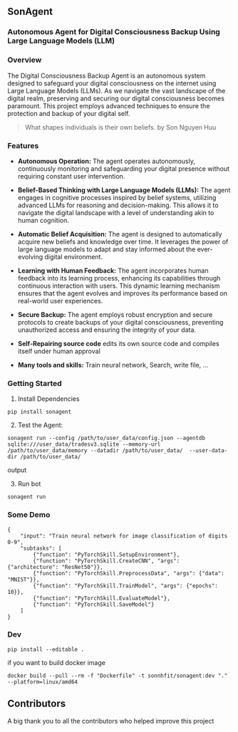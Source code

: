 ## SonAgent 

### Autonomous Agent for Digital Consciousness Backup Using Large Language Models (LLM)

### Overview
The Digital Consciousness Backup Agent is an autonomous system designed to safeguard your digital consciousness on the internet using Large Language Models (LLMs). As we navigate the vast landscape of the digital realm, preserving and securing our digital consciousness becomes paramount. This project employs advanced techniques to ensure the protection and backup of your digital self.
> What shapes individuals is their own beliefs. by Son Nguyen Huu

### Features
- **Autonomous Operation:** The agent operates autonomously, continuously monitoring and safeguarding your digital presence without requiring constant user intervention.

- **Belief-Based Thinking with Large Language Models (LLMs):** The agent engages in cognitive processes inspired by belief systems, utilizing advanced LLMs for reasoning and decision-making. This allows it to navigate the digital landscape with a level of understanding akin to human cognition.

- **Automatic Belief Acquisition:** The agent is designed to automatically acquire new beliefs and knowledge over time. It leverages the power of large language models to adapt and stay informed about the ever-evolving digital environment.

- **Learning with Human Feedback:** The agent incorporates human feedback into its learning process, enhancing its capabilities through continuous interaction with users. This dynamic learning mechanism ensures that the agent evolves and improves its performance based on real-world user experiences.

- **Secure Backup:** The agent employs robust encryption and secure protocols to create backups of your digital consciousness, preventing unauthorized access and ensuring the integrity of your data.
- **Self-Repairing source code**  edits its own source code and compiles itself under human approval

- **Many tools and skills:** Train neural network, Search, write file, ...

### Getting Started

1. Install Dependencies

```
pip install sonagent
```

2. Test the Agent:
```
sonagent run --config /path/to/user_data/config.json --agentdb sqlite:///user_data/tradesv3.sqlite --memory-url /path/to/user_data/memory --datadir /path/to/user_data/  --user-data-dir /path/to/user_data/
```
output

3. Run bot 

```
sonagent run
```
### Some Demo 

```
{
    "input": "Train neural network for image classification of digits 0-9",
    "subtasks": [
        {"function": "PyTorchSkill.SetupEnvironment"},
        {"function": "PyTorchSkill.CreateCNN", "args": {"architecture": "ResNet50"}},
        {"function": "PyTorchSkill.PreprocessData", "args": {"data": "MNIST"}},
        {"function": "PyTorchSkill.TrainModel", "args": {"epochs": 10}},
        {"function": "PyTorchSkill.EvaluateModel"},
        {"function": "PyTorchSkill.SaveModel"}
    ]
}
```


### Dev

```
pip install --editable .
```

if you want to build docker image 
```
docker build --pull --rm -f "Dockerfile" -t sonnhfit/sonagent:dev "." --platform=linux/amd64
```
## Contributors
A big thank you to all the contributors who helped improve this project

